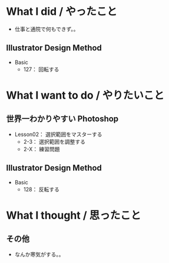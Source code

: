 # What I did / やったこと
- 仕事と通院で何もできず。。

## Illustrator Design Method
- Basic
    - 127： 回転する

# What I want to do / やりたいこと
## 世界一わかりやすい Photoshop
- Lesson02： 選択範囲をマスターする
    - 2-3： 選択範囲を調整する
    - 2-X： 練習問題

## Illustrator Design Method
- Basic
    - 128： 反転する

# What I thought / 思ったこと
## その他
- なんか寒気がする。。
